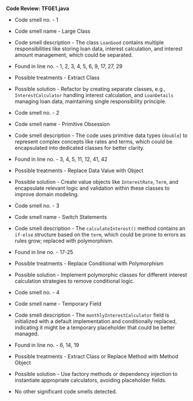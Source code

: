 **Code Review: TFGE1.java**
- Code smell no. - 1
- Code smell name - Large Class
- Code smell description - The class `LoanGood` contains multiple responsibilities like storing loan data, interest calculation, and interest amount management, which could be separated.
- Found in line no. - 1, 2, 3, 4, 5, 6, 9, 17, 27, 29
- Possible treatments - Extract Class
- Possible solution - Refactor by creating separate classes, e.g., `InterestCalculator` handling interest calculation, and `LoanDetails` managing loan data, maintaining single responsibility principle.

- Code smell no. - 2
- Code smell name - Primitive Obsession
- Code smell description - The code uses primitive data types (`double`) to represent complex concepts like rates and terms, which could be encapsulated into dedicated classes for better clarity.
- Found in line no. - 3, 4, 5, 11, 12, 41, 42
- Possible treatments - Replace Data Value with Object
- Possible solution - Create value objects like `InterestRate`, `Term`, and encapsulate relevant logic and validation within these classes to improve domain modeling.

- Code smell no. - 3
- Code smell name - Switch Statements
- Code smell description - The `calculateInterest()` method contains an `if-else` structure based on the `term`, which could be prone to errors as rules grow; replaced with polymorphism.
- Found in line no. - 17-25
- Possible treatments - Replace Conditional with Polymorphism
- Possible solution - Implement polymorphic classes for different interest calculation strategies to remove conditional logic.

- Code smell no. - 4
- Code smell name - Temporary Field
- Code smell description - The `monthlyInterestCalculator` field is initialized with a default implementation and conditionally replaced, indicating it might be a temporary placeholder that could be better managed.
- Found in line no. - 6, 14, 19
- Possible treatments - Extract Class or Replace Method with Method Object
- Possible solution - Use factory methods or dependency injection to instantiate appropriate calculators, avoiding placeholder fields.

- No other significant code smells detected.